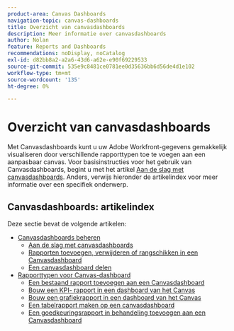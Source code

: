 ```yaml
---
product-area: Canvas Dashboards
navigation-topic: canvas-dashboards
title: Overzicht van canvasdashboards
description: Meer informatie over canvasdashboards
author: Nolan
feature: Reports and Dashboards
recommendations: noDisplay, noCatalog
exl-id: d82bb8a2-a2a6-43d6-a62e-e90f69229533
source-git-commit: 535e9c8481ce0781ee0d35636bb6d56de4d1e102
workflow-type: tm+mt
source-wordcount: '135'
ht-degree: 0%

---
```


# Overzicht van canvasdashboards

Met Canvasdashboards kunt u uw Adobe Workfront-gegevens gemakkelijk visualiseren door verschillende rapporttypen toe te voegen aan een aanpasbaar canvas. Voor basisinstructies voor het gebruik van Canvasdashboards, begint u met het artikel [Aan de slag met canvasdashboards](/help/quicksilver/reports-and-dashboards/canvas-dashboards/manage-canvas-dashboards/get-started-canvas-dashboards.md). Anders, verwijs hieronder de artikelindex voor meer informatie over een specifiek onderwerp.

## Canvasdashboards: artikelindex

Deze sectie bevat de volgende artikelen:

* [Canvasdashboards beheren](/help/quicksilver/reports-and-dashboards/canvas-dashboards/manage-canvas-dashboards/manage-canvas-dashboards.md)
   * [Aan de slag met canvasdashboards](/help/quicksilver/reports-and-dashboards/canvas-dashboards/manage-canvas-dashboards/get-started-canvas-dashboards.md)
   * [Rapporten toevoegen, verwijderen of rangschikken in een Canvasdashboard](/help/quicksilver/reports-and-dashboards/canvas-dashboards/manage-canvas-dashboards/add-remove-arrange-reports.md)
   * [Een canvasdashboard delen](/help/quicksilver/reports-and-dashboards/canvas-dashboards/manage-canvas-dashboards/share-canvas-dashboard.md)
* [Rapporttypen voor Canvas-dashboard](/help/quicksilver/reports-and-dashboards/canvas-dashboards/report-types/report-types-overview.md)
   * [Een bestaand rapport toevoegen aan een Canvasdashboard](/help/quicksilver/reports-and-dashboards/canvas-dashboards/report-types/add-existing-report.md)
   * [Bouw een KPI- rapport in een dashboard van het Canvas](/help/quicksilver/reports-and-dashboards/canvas-dashboards/report-types/build-kpi-report.md)
   * [Bouw een grafiekrapport in een dashboard van het Canvas](/help/quicksilver/reports-and-dashboards/canvas-dashboards/report-types/build-chart-report.md)
   * [Een tabelrapport maken op een canvasdashboard](/help/quicksilver/reports-and-dashboards/canvas-dashboards/report-types/build-table-report.md)
   * [Een goedkeuringsrapport in behandeling toevoegen aan een Canvasdashboard](/help/quicksilver/reports-and-dashboards/canvas-dashboards/report-types/add-pending-approvals-report.md)

